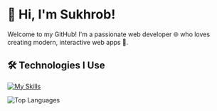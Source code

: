 # 👋 Hi, I'm Sukhrob! 
Welcome to my GitHub! I'm a passionate web developer 🌐 who loves creating modern, interactive web apps 🚀.  

## 🛠️ Technologies I Use

[![My Skills](https://skillicons.dev/icons?i=html,css,js,vue,sass,nodejs,vscode,github&perline=5)](https://skillicons.dev)

![Top Languages](https://github-readme-stats.vercel.app/api/top-langs/?username=khodirov0&langs_count=5&theme=tokyonight)



